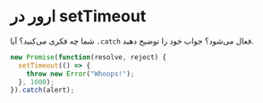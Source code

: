# ارور در setTimeout

شما چه فکری می‌کنید؟ آیا `.catch` فعال می‌شود؟ جواب خود را توضیح دهید.

```js
new Promise(function(resolve, reject) {
  setTimeout(() => {
    throw new Error("Whoops!");
  }, 1000);
}).catch(alert);
```

